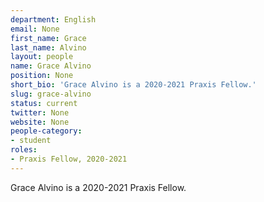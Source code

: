 ```yaml
---
department: English
email: None
first_name: Grace
last_name: Alvino
layout: people
name: Grace Alvino
position: None
short_bio: 'Grace Alvino is a 2020-2021 Praxis Fellow.'
slug: grace-alvino
status: current
twitter: None
website: None
people-category:
- student
roles:
- Praxis Fellow, 2020-2021
---
```

Grace Alvino is a 2020-2021 Praxis Fellow.